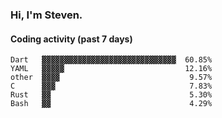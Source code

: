 ### Hi, I'm Steven.

#### Coding activity (past 7 days)
```
Dart   ▓▓▓▓▓▓▓▓▓▓▓▓▓▓▓▓▓▓▓▓▓▓▓▓▓▓▓▓▓▓  60.85%
YAML   ▓▓▓▓▓                           12.16%
other  ▓▓▓▓                             9.57%
C      ▓▓▓                              7.83%
Rust   ▓▓                               5.30%
Bash   ▓▓                               4.29%
```
